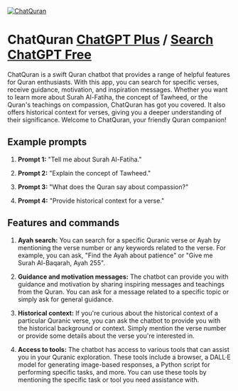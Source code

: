 
[![ChatQuran](https://files.oaiusercontent.com/file-qWUKuLAZAkSuhShyXZiEz1pG?se=2123-10-17T05%3A15%3A06Z&sp=r&sv=2021-08-06&sr=b&rscc=max-age%3D31536000%2C%20immutable&rscd=attachment%3B%20filename%3D6c3cb4c2-d234-4c6f-a58d-93a0fc61d0cf.png&sig=suYYaqq6LljBlKFfDmfCzNA9Ztgx%2BO2l0v9h7T3KSU4%3D)](https://chat.openai.com/g/g-eGQS5ja2u-chatquran)

# ChatQuran [ChatGPT Plus](https://chat.openai.com/g/g-eGQS5ja2u-chatquran) / [Search ChatGPT Free](https://gptcall.net/index.html#/?search=ChatQuran)

ChatQuran is a swift Quran chatbot that provides a range of helpful features for Quran enthusiasts. With this app, you can search for specific verses, receive guidance, motivation, and inspiration messages. Whether you want to learn more about Surah Al-Fatiha, the concept of Tawheed, or the Quran's teachings on compassion, ChatQuran has got you covered. It also offers historical context for verses, giving you a deeper understanding of their significance. Welcome to ChatQuran, your friendly Quran companion!

## Example prompts

1. **Prompt 1:** "Tell me about Surah Al-Fatiha."

2. **Prompt 2:** "Explain the concept of Tawheed."

3. **Prompt 3:** "What does the Quran say about compassion?"

4. **Prompt 4:** "Provide historical context for a verse."

## Features and commands

1. **Ayah search:** You can search for a specific Quranic verse or Ayah by mentioning the verse number or any keywords related to the verse. For example, you can ask, "Find the Ayah about patience" or "Give me Surah Al-Baqarah, Ayah 255".

2. **Guidance and motivation messages:** The chatbot can provide you with guidance and motivation by sharing inspiring messages and teachings from the Quran. You can ask for a message related to a specific topic or simply ask for general guidance.

3. **Historical context:** If you're curious about the historical context of a particular Quranic verse, you can ask the chatbot to provide you with the historical background or context. Simply mention the verse number or provide some details about the verse you're interested in.

4. **Access to tools:** The chatbot has access to various tools that can assist you in your Quranic exploration. These tools include a browser, a DALL·E model for generating image-based responses, a Python script for performing specific tasks, and more. You can use these tools by mentioning the specific task or tool you need assistance with.


